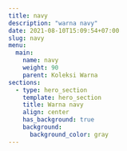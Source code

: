 ```yaml
---
title: navy
description: "warna navy"
date: 2021-08-10T15:09:54+07:00
slug: navy
menu:
  main:
    name: navy
    weight: 90
    parent: Koleksi Warna
sections:
  - type: hero_section
    template: hero_section
    title: Warna navy
    align: center
    has_background: true
    background:
      background_color: gray
---
```


